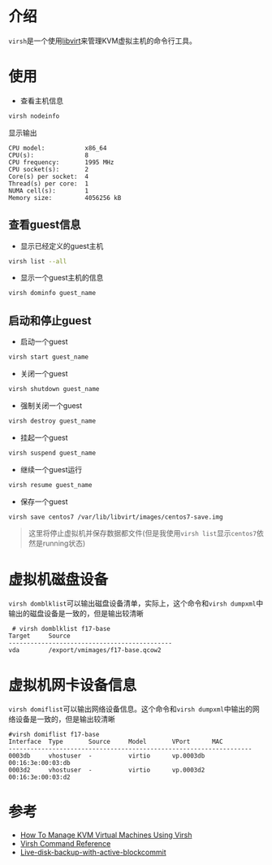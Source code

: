 # 介绍

`virsh`是一个使用[libvirt](http://libvirt.org/)来管理KVM虚拟主机的命令行工具。

# 使用

* 查看主机信息

```bash
virsh nodeinfo
```

显示输出

```
CPU model:           x86_64
CPU(s):              8
CPU frequency:       1995 MHz
CPU socket(s):       2
Core(s) per socket:  4
Thread(s) per core:  1
NUMA cell(s):        1
Memory size:         4056256 kB
```

## 查看guest信息

* 显示已经定义的guest主机

```bash
virsh list --all
```

* 显示一个guest主机的信息

```bash
virsh dominfo guest_name
```
## 启动和停止guest

* 启动一个guest

```bash
virsh start guest_name
```

* 关闭一个guest

```bash
virsh shutdown guest_name
```

* 强制关闭一个guest

```bash
virsh destroy guest_name
```

* 挂起一个guest

```bash
virsh suspend guest_name
```

* 继续一个guest运行

```bash
virsh resume guest_name
```

* 保存一个guest

```bash
virsh save centos7 /var/lib/libvirt/images/centos7-save.img
```

> 这里将停止虚拟机并保存数据都文件(但是我使用`virsh list`显示`centos7`依然是running状态)

# 虚拟机磁盘设备

`virsh domblklist`可以输出磁盘设备清单，实际上，这个命令和`virsh dumpxml`中输出的磁盘设备是一致的，但是输出较清晰

```
 # virsh domblklist f17-base
Target     Source
---------------------------------------------
vda        /export/vmimages/f17-base.qcow2
```

# 虚拟机网卡设备信息

`virsh domiflist`可以输出网络设备信息。这个命令和`virsh dumpxml`中输出的网络设备是一致的，但是输出较清晰

```
#virsh domiflist f17-base
Interface  Type       Source     Model       VPort      MAC
-------------------------------------------------------------------
0003db     vhostuser  -          virtio      vp.0003db  00:16:3e:00:03:db
0003d2     vhostuser  -          virtio      vp.0003d2  00:16:3e:00:03:d2
```

# 参考

* [How To Manage KVM Virtual Machines Using Virsh](http://acidborg.wordpress.com/2010/02/19/how-to-manage-kvm-virtual-machines-using-virsh/)
* [Virsh Command Reference](http://libvirt.org/sources/virshcmdref/html-single/)
* [Live-disk-backup-with-active-blockcommit](http://wiki.libvirt.org/page/Live-disk-backup-with-active-blockcommit)